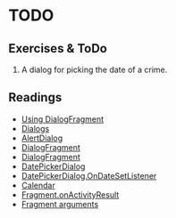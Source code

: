 TODO
======

## Exercises & ToDo 

1. A dialog for picking the date of a crime.


## Readings

* [Using DialogFragment](https://guides.codepath.com/android/Using-DialogFragment)
* [Dialogs](https://developer.android.com/guide/topics/ui/dialogs.html)
* [AlertDialog](https://developer.android.com/reference/android/app/AlertDialog.html)
* [DialogFragment](https://developer.android.com/reference/android/app/DialogFragment.html)
* [DialogFragment](https://developer.android.com/reference/android/support/v4/app/DialogFragment.html)
* [DatePickerDialog](https://developer.android.com/reference/android/app/DatePickerDialog.html)
* [DatePickerDialog.OnDateSetListener](https://developer.android.com/reference/android/app/DatePickerDialog.OnDateSetListener.html)
* [Calendar](https://developer.android.com/reference/java/util/Calendar.html)
* [Fragment.onActivityResult](https://developer.android.com/reference/android/app/Fragment.html)
* [Fragment arguments](https://stackoverflow.com/questions/9245408/best-practice-for-instantiating-a-new-android-fragment)












